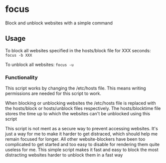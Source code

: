 # focus
Block and unblock websites with a simple command

## Usage
To block all websites specified in the hosts/block file for XXX seconds:
```focus -b XXX```

To unblock all websites: ```focus -u```


### Functionality
This script works by changing the /etc/hosts file. This means writing permissions are needed for this script to work.

When blocking or unblocking websites the /etc/hosts file is replaced with the hosts/block or hosts/unblock files respectively. The hosts/blocktime file stores the time up to which the websites can't be unblocked using this script

This script is not ment as a secure way to prevent accessing websites. It's just a way for me to make it harder to get distraced, which should help me remain focused for longer. All other website-blockers have been too complicated to get started and too easy to disable for rendering them quite useless for me. This simple script makes it fast and easy to block the most distracting websites harder to unblock them in a fast way
